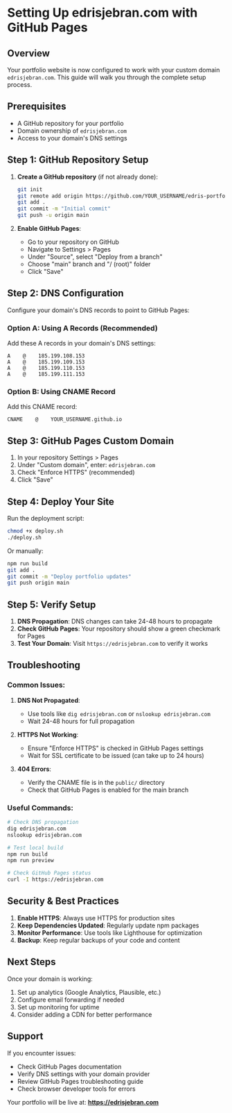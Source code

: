 # Setting Up edrisjebran.com with GitHub Pages

## Overview
Your portfolio website is now configured to work with your custom domain `edrisjebran.com`. This guide will walk you through the complete setup process.

## Prerequisites
- A GitHub repository for your portfolio
- Domain ownership of `edrisjebran.com`
- Access to your domain's DNS settings

## Step 1: GitHub Repository Setup

1. **Create a GitHub repository** (if not already done):
   ```bash
   git init
   git remote add origin https://github.com/YOUR_USERNAME/edris-portfolio.git
   git add .
   git commit -m "Initial commit"
   git push -u origin main
   ```

2. **Enable GitHub Pages**:
   - Go to your repository on GitHub
   - Navigate to Settings > Pages
   - Under "Source", select "Deploy from a branch"
   - Choose "main" branch and "/ (root)" folder
   - Click "Save"

## Step 2: DNS Configuration

Configure your domain's DNS records to point to GitHub Pages:

### Option A: Using A Records (Recommended)
Add these A records in your domain's DNS settings:
```
A    @    185.199.108.153
A    @    185.199.109.153
A    @    185.199.110.153
A    @    185.199.111.153
```

### Option B: Using CNAME Record
Add this CNAME record:
```
CNAME    @    YOUR_USERNAME.github.io
```

## Step 3: GitHub Pages Custom Domain

1. In your repository Settings > Pages
2. Under "Custom domain", enter: `edrisjebran.com`
3. Check "Enforce HTTPS" (recommended)
4. Click "Save"

## Step 4: Deploy Your Site

Run the deployment script:
```bash
chmod +x deploy.sh
./deploy.sh
```

Or manually:
```bash
npm run build
git add .
git commit -m "Deploy portfolio updates"
git push origin main
```

## Step 5: Verify Setup

1. **DNS Propagation**: DNS changes can take 24-48 hours to propagate
2. **Check GitHub Pages**: Your repository should show a green checkmark for Pages
3. **Test Your Domain**: Visit `https://edrisjebran.com` to verify it works

## Troubleshooting

### Common Issues:

1. **DNS Not Propagated**:
   - Use tools like `dig edrisjebran.com` or `nslookup edrisjebran.com`
   - Wait 24-48 hours for full propagation

2. **HTTPS Not Working**:
   - Ensure "Enforce HTTPS" is checked in GitHub Pages settings
   - Wait for SSL certificate to be issued (can take up to 24 hours)

3. **404 Errors**:
   - Verify the CNAME file is in the `public/` directory
   - Check that GitHub Pages is enabled for the main branch

### Useful Commands:
```bash
# Check DNS propagation
dig edrisjebran.com
nslookup edrisjebran.com

# Test local build
npm run build
npm run preview

# Check GitHub Pages status
curl -I https://edrisjebran.com
```

## Security & Best Practices

1. **Enable HTTPS**: Always use HTTPS for production sites
2. **Keep Dependencies Updated**: Regularly update npm packages
3. **Monitor Performance**: Use tools like Lighthouse for optimization
4. **Backup**: Keep regular backups of your code and content

## Next Steps

Once your domain is working:
1. Set up analytics (Google Analytics, Plausible, etc.)
2. Configure email forwarding if needed
3. Set up monitoring for uptime
4. Consider adding a CDN for better performance

## Support

If you encounter issues:
- Check GitHub Pages documentation
- Verify DNS settings with your domain provider
- Review GitHub Pages troubleshooting guide
- Check browser developer tools for errors

Your portfolio will be live at: **https://edrisjebran.com**
